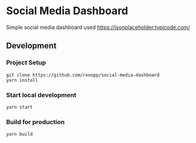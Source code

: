 # Social Media Dashboard

Simple social media dashboard used  https://jsonplaceholder.typicode.com/

## Development
### Project Setup
```
git clone https://github.com/renopp/social-media-dashboard
yarn install
```
### Start local development
```
yarn start
```
### Build for production
```
yarn build
```